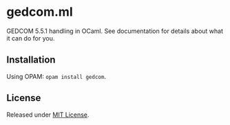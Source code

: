# gedcom.ml

GEDCOM 5.5.1 handling in OCaml. See documentation for details
about what it can do for you.

## Installation

Using OPAM: `opam install gedcom`.

## License

Released under [MIT License](http://opensource.org/licenses/MIT).
